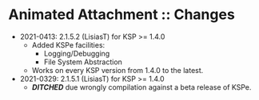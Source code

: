# Animated Attachment :: Changes

* 2021-0413: 2.1.5.2 (LisiasT) for KSP >= 1.4.0
	+ Added KSPe facilities:
		- Logging/Debugging
		- File System Abstraction
	+ Works on every KSP version from 1.4.0 to the latest.
* 2021-0329: 2.1.5.1 (LisiasT) for KSP >= 1.4.0
	+ ***DITCHED*** due wrongly compilation against a beta release of KSPe.
